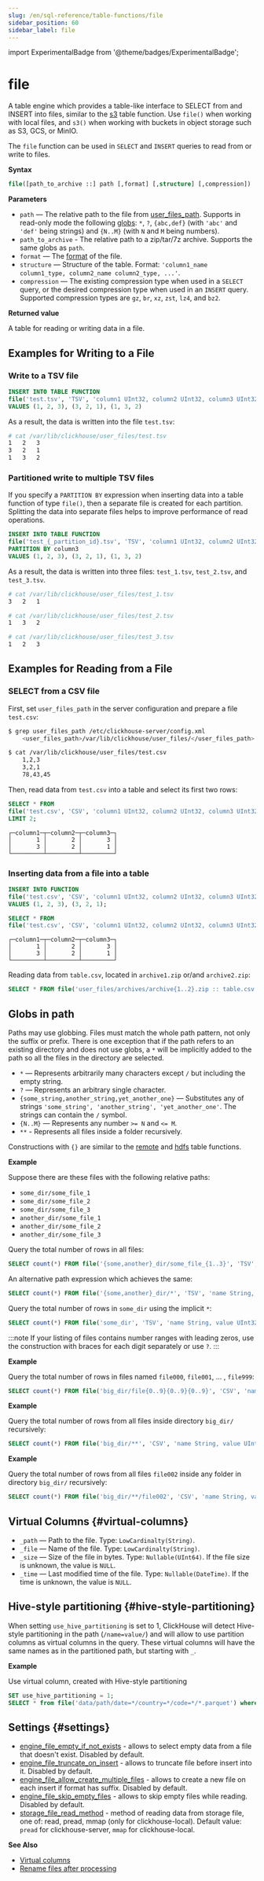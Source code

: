 ```yaml
---
slug: /en/sql-reference/table-functions/file
sidebar_position: 60
sidebar_label: file
---
```


import ExperimentalBadge from '@theme/badges/ExperimentalBadge';

# file

A table engine which provides a table-like interface to SELECT from and INSERT into files, similar to the [s3](/docs/en/sql-reference/table-functions/url.md) table function.  Use `file()` when working with local files, and `s3()` when working with buckets in object storage such as S3, GCS, or MinIO.

The `file` function can be used in `SELECT` and `INSERT` queries to read from or write to files.

**Syntax**

``` sql
file([path_to_archive ::] path [,format] [,structure] [,compression])
```

**Parameters**

- `path` — The relative path to the file from [user_files_path](/docs/en/operations/server-configuration-parameters/settings.md#user_files_path). Supports in read-only mode the following [globs](#globs-in-path): `*`, `?`, `{abc,def}` (with `'abc'` and `'def'` being strings) and `{N..M}` (with `N` and `M` being numbers).
- `path_to_archive` - The relative path to a zip/tar/7z archive. Supports the same globs as `path`.
- `format` — The [format](/docs/en/interfaces/formats.md#formats) of the file.
- `structure` — Structure of the table. Format: `'column1_name column1_type, column2_name column2_type, ...'`.
- `compression` — The existing compression type when used in a `SELECT` query, or the desired compression type when used in an `INSERT` query. Supported compression types are `gz`, `br`, `xz`, `zst`, `lz4`, and `bz2`.


**Returned value**

A table for reading or writing data in a file.

## Examples for Writing to a File

### Write to a TSV file

```sql
INSERT INTO TABLE FUNCTION
file('test.tsv', 'TSV', 'column1 UInt32, column2 UInt32, column3 UInt32')
VALUES (1, 2, 3), (3, 2, 1), (1, 3, 2)
```

As a result, the data is written into the file `test.tsv`:

```bash
# cat /var/lib/clickhouse/user_files/test.tsv
1	2	3
3	2	1
1	3	2
```

### Partitioned write to multiple TSV files

If you specify a `PARTITION BY` expression when inserting data into a table function of type `file()`, then a separate file is created for each partition. Splitting the data into separate files helps to improve performance of read operations.

```sql
INSERT INTO TABLE FUNCTION
file('test_{_partition_id}.tsv', 'TSV', 'column1 UInt32, column2 UInt32, column3 UInt32')
PARTITION BY column3
VALUES (1, 2, 3), (3, 2, 1), (1, 3, 2)
```

As a result, the data is written into three files: `test_1.tsv`, `test_2.tsv`, and `test_3.tsv`.

```bash
# cat /var/lib/clickhouse/user_files/test_1.tsv
3	2	1

# cat /var/lib/clickhouse/user_files/test_2.tsv
1	3	2

# cat /var/lib/clickhouse/user_files/test_3.tsv
1	2	3
```

## Examples for Reading from a File

### SELECT from a CSV file

First, set `user_files_path` in the server configuration and prepare a file `test.csv`:

``` bash
$ grep user_files_path /etc/clickhouse-server/config.xml
    <user_files_path>/var/lib/clickhouse/user_files/</user_files_path>

$ cat /var/lib/clickhouse/user_files/test.csv
    1,2,3
    3,2,1
    78,43,45
```

Then, read data from `test.csv` into a table and select its first two rows:

``` sql
SELECT * FROM
file('test.csv', 'CSV', 'column1 UInt32, column2 UInt32, column3 UInt32')
LIMIT 2;
```

``` text
┌─column1─┬─column2─┬─column3─┐
│       1 │       2 │       3 │
│       3 │       2 │       1 │
└─────────┴─────────┴─────────┘
```

### Inserting data from a file into a table

``` sql
INSERT INTO FUNCTION
file('test.csv', 'CSV', 'column1 UInt32, column2 UInt32, column3 UInt32')
VALUES (1, 2, 3), (3, 2, 1);
```
```sql
SELECT * FROM
file('test.csv', 'CSV', 'column1 UInt32, column2 UInt32, column3 UInt32');
```

``` text
┌─column1─┬─column2─┬─column3─┐
│       1 │       2 │       3 │
│       3 │       2 │       1 │
└─────────┴─────────┴─────────┘
```

Reading data from `table.csv`, located in `archive1.zip` or/and `archive2.zip`:

``` sql
SELECT * FROM file('user_files/archives/archive{1..2}.zip :: table.csv');
```

## Globs in path

Paths may use globbing. Files must match the whole path pattern, not only the suffix or prefix. There is one exception that if the path refers to an existing
directory and does not use globs, a `*` will be implicitly added to the path so
all the files in the directory are selected.

- `*` — Represents arbitrarily many characters except `/` but including the empty string.
- `?` — Represents an arbitrary single character.
- `{some_string,another_string,yet_another_one}` — Substitutes any of strings `'some_string', 'another_string', 'yet_another_one'`. The strings can contain the `/` symbol.
- `{N..M}` — Represents any number `>= N` and `<= M`.
- `**` - Represents all files inside a folder recursively.

Constructions with `{}` are similar to the [remote](remote.md) and [hdfs](hdfs.md) table functions.

**Example**

Suppose there are these files with the following relative paths:

- `some_dir/some_file_1`
- `some_dir/some_file_2`
- `some_dir/some_file_3`
- `another_dir/some_file_1`
- `another_dir/some_file_2`
- `another_dir/some_file_3`

Query the total number of rows in all files:

``` sql
SELECT count(*) FROM file('{some,another}_dir/some_file_{1..3}', 'TSV', 'name String, value UInt32');
```

An alternative path expression which achieves the same:

``` sql
SELECT count(*) FROM file('{some,another}_dir/*', 'TSV', 'name String, value UInt32');
```

Query the total number of rows in `some_dir` using the implicit `*`:

```sql
SELECT count(*) FROM file('some_dir', 'TSV', 'name String, value UInt32');
```

:::note
If your listing of files contains number ranges with leading zeros, use the construction with braces for each digit separately or use `?`.
:::

**Example**

Query the total number of rows in files named `file000`, `file001`, ... , `file999`:

``` sql
SELECT count(*) FROM file('big_dir/file{0..9}{0..9}{0..9}', 'CSV', 'name String, value UInt32');
```

**Example**

Query the total number of rows from all files inside directory `big_dir/` recursively:

``` sql
SELECT count(*) FROM file('big_dir/**', 'CSV', 'name String, value UInt32');
```

**Example**

Query the total number of rows from all files `file002` inside any folder in directory `big_dir/` recursively:

``` sql
SELECT count(*) FROM file('big_dir/**/file002', 'CSV', 'name String, value UInt32');
```

## Virtual Columns {#virtual-columns}

- `_path` — Path to the file. Type: `LowCardinalty(String)`.
- `_file` — Name of the file. Type: `LowCardinalty(String)`.
- `_size` — Size of the file in bytes. Type: `Nullable(UInt64)`. If the file size is unknown, the value is `NULL`.
- `_time` — Last modified time of the file. Type: `Nullable(DateTime)`. If the time is unknown, the value is `NULL`.

## Hive-style partitioning {#hive-style-partitioning}

<ExperimentalBadge/>

When setting `use_hive_partitioning` is set to 1, ClickHouse will detect Hive-style partitioning in the path (`/name=value/`) and will allow to use partition columns as virtual columns in the query. These virtual columns will have the same names as in the partitioned path, but starting with `_`.

**Example**

Use virtual column, created with Hive-style partitioning

``` sql
SET use_hive_partitioning = 1;
SELECT * from file('data/path/date=*/country=*/code=*/*.parquet') where _date > '2020-01-01' and _country = 'Netherlands' and _code = 42;
```

## Settings {#settings}

- [engine_file_empty_if_not_exists](/docs/en/operations/settings/settings.md#engine-file-empty_if-not-exists) - allows to select empty data from a file that doesn't exist. Disabled by default.
- [engine_file_truncate_on_insert](/docs/en/operations/settings/settings.md#engine-file-truncate-on-insert) - allows to truncate file before insert into it. Disabled by default.
- [engine_file_allow_create_multiple_files](/docs/en/operations/settings/settings.md#engine_file_allow_create_multiple_files) - allows to create a new file on each insert if format has suffix. Disabled by default.
- [engine_file_skip_empty_files](/docs/en/operations/settings/settings.md#engine_file_skip_empty_files) - allows to skip empty files while reading. Disabled by default.
- [storage_file_read_method](/docs/en/operations/settings/settings.md#engine-file-empty_if-not-exists) - method of reading data from storage file, one of: read, pread, mmap (only for clickhouse-local). Default value: `pread` for clickhouse-server, `mmap` for clickhouse-local.


**See Also**

- [Virtual columns](/docs/en/engines/table-engines/index.md#table_engines-virtual_columns)
- [Rename files after processing](/docs/en/operations/settings/settings.md#rename_files_after_processing)
